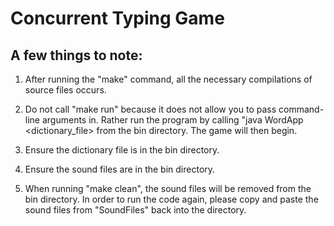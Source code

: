 # Concurrent Typing Game




## A few things to note:

1. After running the "make" command, all the necessary compilations of source files occurs.

2. Do not call "make run" because it does not allow you to pass command-line arguments in. Rather run the program by calling "java WordApp <totalWords> <noWords> <dictionary_file> from the bin directory. The game will then begin.

3. Ensure the dictionary file is in the bin directory.

4. Ensure the sound files are in the bin directory.

5. When running "make clean", the sound files will be removed from the bin directory. In order to run the code again, please copy and paste the sound files from "SoundFiles" back into the directory.
